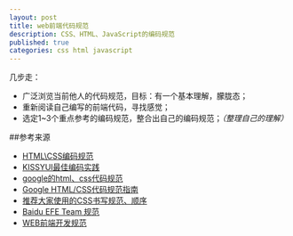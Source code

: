 ```yaml
---
layout: post
title: web前端代码规范
description: CSS、HTML、JavaScript的编码规范
published: true
categories: css html javascript
---
```


几步走：

* 广泛浏览当前他人的代码规范，目标：有一个基本理解，朦胧态；
* 重新阅读自己编写的前端代码，寻找感觉；
* 选定1~3个重点参考的编码规范，整合出自己的编码规范；*（整理自己的理解）*































##参考来源

* [HTML\CSS编码规范][HTML\CSS编码规范]
* [KISSYUI最佳编码实践][KISSYUI最佳编码实践]
* [google的html、css代码规范][google的html、css代码规范]
* [Google HTML/CSS代码规范指南][Google HTML/CSS代码规范指南]
* [推荐大家使用的CSS书写规范、顺序][推荐大家使用的CSS书写规范、顺序]
* [Baidu EFE Team 规范][Baidu EFE Team 规范]
* [WEB前端开发规范][WEB前端开发规范]












[NingG]:    http://ningg.github.com  "NingG"

[HTML\CSS编码规范]:				http://codeguide.bootcss.com/
[KISSYUI最佳编码实践]:			http://docs.kissyui.com/1.4/docs/html/tutorials/style-guide/index.html
[google的html、css代码规范]:	http://www.cnblogs.com/2050/archive/2012/04/26/2470947.html
[Google HTML/CSS代码规范指南]:	http://www.zjgsq.com/1281.html

[推荐大家使用的CSS书写规范、顺序]:		http://www.shejidaren.com/css-written-specifications.html
[Baidu EFE Team 规范]:			https://github.com/ecomfe/spec
[WEB前端开发规范]:				http://wenku.baidu.com/view/7a16b12db4daa58da0114a3d.html




